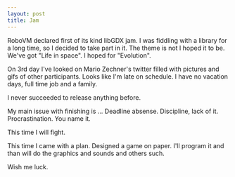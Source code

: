 ```yaml
---
layout: post
title: Jam
---
```


RoboVM declared first of its kind libGDX jam. I was fiddling with a library for a long time, so I decided to take part in it. The theme is not I hoped it to be. We've got "Life in space". I hoped for "Evolution".

On 3rd day I've looked on Mario Zechner's twitter filled with pictures and gifs of other participants. Looks like I'm late on schedule. I have no vacation days, full time job and a family.

I never succeeded to release anything before.

My main issue with finishing is ... Deadline absense. Discipline, lack of it. Procrastination. You name it.

This time I will fight. 

This time I came with a plan. Designed a game on paper. I'll program it and than will do the graphics and sounds and others such. 

Wish me luck.
